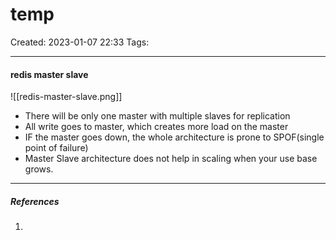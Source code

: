# temp
Created: 2023-01-07 22:33
Tags: 
____


#### redis master slave

![[redis-master-slave.png]]

* There will be only one master with multiple slaves for replication
* All write goes to master, which creates more load on the master
* IF the master goes down, the whole architecture is prone to SPOF(single point of failure)
* Master Slave architecture does not help in scaling when your use base grows.




_____
##### References
1.

